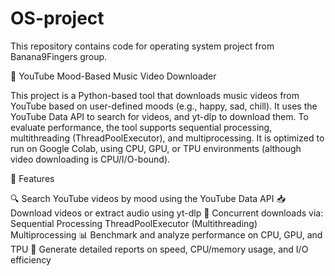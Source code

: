 # OS-project
This repository contains code for operating system project from Banana9Fingers group.

🎵 YouTube Mood-Based Music Video Downloader

This project is a Python-based tool that downloads music videos from YouTube based on user-defined moods (e.g., happy, sad, chill). It uses the YouTube Data API to search for videos, and yt-dlp to download them. To evaluate performance, the tool supports sequential processing, multithreading (ThreadPoolExecutor), and multiprocessing. It is optimized to run on Google Colab, using CPU, GPU, or TPU environments (although video downloading is CPU/I/O-bound).

📌 Features

🔍 Search YouTube videos by mood using the YouTube Data API
📥 Download videos or extract audio using yt-dlp
🧵 Concurrent downloads via:
Sequential Processing
ThreadPoolExecutor (Multithreading)
Multiprocessing
📊 Benchmark and analyze performance on CPU, GPU, and TPU
📄 Generate detailed reports on speed, CPU/memory usage, and I/O efficiency
